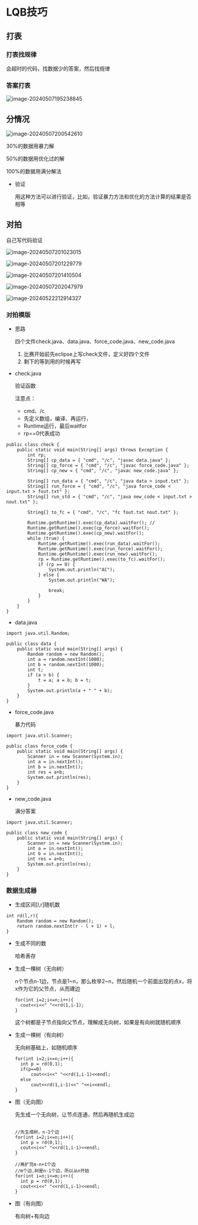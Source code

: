 # LQB技巧

## 打表

### 打表找规律

会超时的代码，找数据少的答案，然后找规律



### 答案打表

![image-20240507195238845](D:%5CAPersonal%5CA%E5%AD%A6%E4%B9%A0%5CA%E5%AD%A6%E4%B9%A0%E7%AC%94%E8%AE%B0%5C%E7%AE%97%E6%B3%95note%5Cimages%5Cimage-20240507195238845.png)



## 分情况

![image-20240507200542610](images/image-20240507200542610.png)

30%的数据用暴力解

50%的数据用优化过的解

100%的数据用满分解法

- 验证

  用这种方法可以进行验证，比如，验证暴力方法和优化的方法计算的结果是否相等



## 对拍

自己写代码验证

![image-20240507201023015](images/image-20240507201023015.png)

![image-20240507201229779](images/image-20240507201229779.png)

![image-20240507201410504](images/image-20240507201410504.png)

![image-20240507202047979](images/image-20240507202047979.png)



![image-20240522212914327](images/image-20240522212914327.png)

### 对拍模版

- 思路

  四个文件check.java、data.java、force_code.java、new_code.java

  1. 比赛开始前先eclipse上写check文件，定义好四个文件
  2. 剩下的等到用的时候再写

- check.java

  验证函数

  注意点：

  - cmd、/c
  - 先定义数组，编译、再运行，
  - Runtime运行，最后waitfor
  - rp==0代表成功

```
public class check {
    public static void main(String[] args) throws Exception {
        int rp;
        String[] cp_data = { "cmd", "/c", "javac data.java" }; 
        String[] cp_force = { "cmd", "/c", "javac force_code.java" }; 
        String[] cp_new = { "cmd", "/c", "javac new_code.java" }; 
		
        String[] run_data = { "cmd", "/c", "java data > input.txt" }; 
        String[] run_force = { "cmd", "/c", "java force_code < input.txt > fout.txt" }; 
        String[] run_std = { "cmd", "/c", "java new_code < input.txt > nout.txt" }; 
		
        String[] to_fc = { "cmd", "/c", "fc fout.txt nout.txt" }; 
        
        Runtime.getRuntime().exec(cp_data).waitFor(); // 
        Runtime.getRuntime().exec(cp_force).waitFor();
        Runtime.getRuntime().exec(cp_new).waitFor();
        while (true) {
            Runtime.getRuntime().exec(run_data).waitFor();           
            Runtime.getRuntime().exec(run_force).waitFor();
            Runtime.getRuntime().exec(run_new).waitFor();
            rp = Runtime.getRuntime().exec(to_fc).waitFor();
            if (rp == 0) {
                System.out.println("AC");
            } else {
                System.out.println("WA");
				
                break;
            }
        }
    }
}

```

- data.java

```
import java.util.Random;

public class data {
    public static void main(String[] args) {
        Random random = new Random();
        int a = random.nextInt(1000);
        int b = random.nextInt(1000);
        int t;
        if (a > b) {
            t = a; a = b; b = t;
        }
        System.out.println(a + " " + b);
    }
}
```

- force_code.java

  暴力代码

```
import java.util.Scanner;

public class force_code {
    public static void main(String[] args) {
        Scanner in = new Scanner(System.in);
        int a = in.nextInt();
        int b = in.nextInt();
        int res = a+b;
        System.out.println(res);
    }
}
```

- new_code.java

  满分答案

```
import java.util.Scanner;

public class new_code {
    public static void main(String[] args) {
        Scanner in = new Scanner(System.in);
        int a = in.nextInt();
        int b = in.nextInt();
        int res = a+b;
        System.out.println(res);
    }
}
```





### 数据生成器

- 生成区间[l,r]随机数

```
int rd(l,r){
	Random random = new Random();
	return random.nextInt(r - l + 1) + l;
}

```

- 生成不同的数

  哈希表存

- 生成一棵树（无向树）

  n个节点n-1边，节点是1~n，那么枚举2~n，然后随机一个前面出现的点x，将x作为它的父节点，从而建边

  ```
  for(int i=2;i<=n;i++){
  	cout<<i<<" "<<rd(1,i-1);
  }
  ```

  这个树都是子节点指向父节点，理解成无向树，如果是有向树就随机顺序

- 生成一棵树（有向树）

  无向树基础上，如随机顺序

  ```
  for(int i=2;i<=n;i++){
  	int p = rd(0,1);
  	if(p==0)
  		cout<<i<<" "<<rd(1,i-1)<<endl;
  	else 
  		cout<<rd(1,i-1)<<" "<<i<<endl;
  }
  ```

  

- 图（无向图）

  先生成一个无向树，让节点连通，然后再随机生成边

  ```
  
  //先生成树，n-1个边
  for(int i=2;i<=n;i++){
  	int p = rd(0,1);
  	cout<<i<<" "<<rd(1,i-1)<<endl;
  }
  
  //再扩充m-n+1个边
  //m个边,树是n-1个边，所以从n开始
  for(int i=n;i<=m;i++){
  	int p = rd(0,1);
  	cout<<i<<" "<<rd(1,i-1)<<endl;
  }
  ```

- 图（有向图）

  有向树+有向边

  ```
  
  ```

  